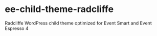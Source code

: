 # ee-child-theme-radcliffe
Radcliffe WordPress child theme optimized for Event Smart and Event Espresso 4
